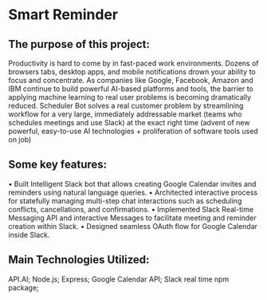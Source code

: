 # Smart Reminder 



## The purpose of this project:

Productivity is hard to come by in fast-paced work environments.
Dozens of browsers tabs, desktop apps, and mobile notifications drown your ability to focus and concentrate. 
As companies like Google, Facebook, Amazon and IBM continue to build powerful AI-based platforms and tools, the barrier to applying machine learning to real user problems is becoming dramatically reduced. 
Scheduler Bot solves a real customer problem by streamlining workflow for a very large, immediately addressable market (teams who schedules meetings and use Slack) at the exact right time (advent of new powerful, easy-to-use AI technologies + proliferation of software tools used on job)


## Some key features:

• Built Intelligent Slack bot that allows creating Google Calendar invites and reminders using natural language queries.
• Architected interactive process for statefully managing multi-step chat interactions such as scheduling conflicts, cancellations, and confirmations.
• Implemented Slack Real-time Messaging API and interactive Messages to facilitate meeting and reminder creation within Slack.
• Designed seamless OAuth flow for Google Calendar inside Slack.

## Main Technologies Utilized:

API.AI; Node.js; Express; Google Calendar API; Slack real time npm package;

